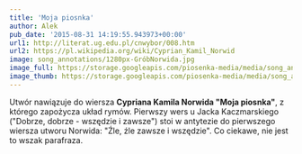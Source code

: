 ```yaml
---
title: 'Moja piosnka'
author: Alek
pub_date: '2015-08-31 14:19:55.943973+00:00'
url1: http://literat.ug.edu.pl/cnwybor/008.htm
url2: https://pl.wikipedia.org/wiki/Cyprian_Kamil_Norwid
image: song_annotations/1280px-GróbNorwida.jpg
image_full: https://storage.googleapis.com/piosenka-media/media/song_annotations/1280px-GróbNorwida.jpg
image_thumb: https://storage.googleapis.com/piosenka-media/media/song_annotations/1280px-Gr%C3%B3bNorwida.jpg.0x300_q85_upscale.jpg
---
```


Utwór nawiązuje do wiersza **Cypriana Kamila Norwida "Moja piosnka"**, z którego zapożycza układ rymów. Pierwszy wers u Jacka Kaczmarskiego \("Dobrze, dobrze \- wszędzie i zawsze"\) stoi w antytezie do pierwszego wiersza utworu Norwida: "Źle, źle zawsze i wszędzie". Co ciekawe, nie jest to wszak parafraza.
